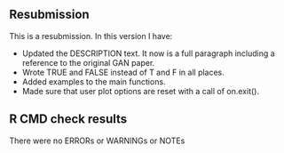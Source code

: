 ## Resubmission
This is a resubmission. In this version I have:

* Updated the DESCRIPTION text. It now is a full paragraph including a reference to the original GAN paper. 
* Wrote TRUE and FALSE instead of T and F in all places.
* Added examples to the main functions.
* Made sure that user plot options are reset with a call of on.exit().


## R CMD check results
There were no ERRORs or WARNINGs or NOTEs




